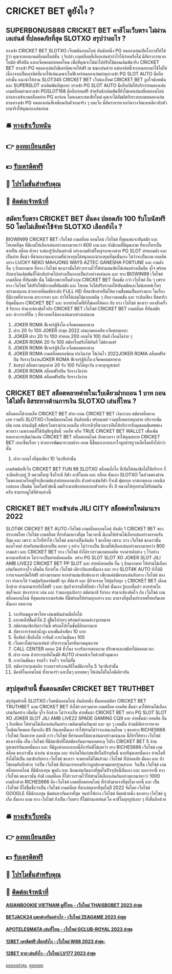# CRICKET BET ดูยังไง ?
## SUPERBONUS888 CRICKET BET คาสิโนเว็บตรง ไม่ผ่านเอเย่นต์ ที่ปลอดภัยที่สุด SLOTXO สรุปว่าอะไร ?
ทางเข้า CRICKET BET SLOTXO เว็บพนันออนไลน์ อันดับหนึ่ง PG ทดลองเล่นเปิดโอกาสให้ได้รู้ว่า คุณจะชอบเกมสล็อตสไตล์นั้น ๆ รึเปล่า เกมสล็อตที่เลือกเล่นทำกำไรได้ง่ายหรือไม่ มีอัตราการแจกโบนัส ฟรีสปิน และแจ็คพอตบ่อยแค่ไหน เพื่อที่คุณจะได้นำไปปรับใช้ตอนเดิมพันจริง CRICKET BET ทางเข้า PG ทดลองเล่นยังมีเครดิตแจกให้ฟรี ณ ขณะเล่นด้วย แต่เครดิตนี้จะถอนออกมาใช้ไม่ได้เนื่องจากเป็นเครดิตที่แจกให้เล่นเฉพาะในฟีเจอร์ทดลองเล่นผ่านทางเข้า PG SLOT AUTO มือถือเท่านั้น
แนะนำให้อ่าน SLOT345 CRICKET BET เว็บน้องใหม่ CRICKET BET ถูกใจนักพนัน และ SUPERSLOT มาเดิมพันกัญเถอะ
ทางเข้า PG SLOT AUTO มือถือเปิดให้บริการทดลองเล่นเกมสล็อตผ่านทางเข้า PGSLOT168 มือถือก่อนฟรี สำหรับนักเดิมพันที่ยังไม่เคยเล่นสล็อตออนไลน์ผ่านทางเข้าเกมสล็อตค่าย PG มาก่อน โดยเฉพาะสมาชิกใหม่ คุณจะได้สัมผัสกับระบบเกมทดลองเล่นผ่านทางเข้า PG ทดลองเล่นที่เหมือนกับตัวเกมจริง ๆ บนเว็บ มีอัตราการแจกเงินรางวัลแบบเดียวกับตัวเกมจริงให้คุณลองเล่นก่อน

## 🛎 [ทางเข้าเว็บพนัน](https://bit.ly/3SdLNi2)
## 👉 [ลงทะเบียนสมัคร](https://bit.ly/3SdLNi2)
## 💵 [รับเครดิตฟรี](https://bit.ly/3dyRKHj)
## 👑 [โปรโมชั่นสำหรับคุณ](https://bit.ly/3dyRKHj)
## 📱 [ติดต่อเจ้าหน้าที่](https://bit.ly/3dyRKHj)

## สมัครเว็บตรง CRICKET BET มั่นคง ปลอดภัย 100 รับโบนัสฟรี 50 โดยไม่เสียค่าใช้จ่าย SLOTXO เลือกยังไง ?
BIOWIN99 CRICKET BET เว็บไซต์ เกมสล็อต ออนไลน์ เว็บไซต์ ที่สุดแสนจะทันสมัย และ ไฮเทคที่สุด ที่มีเกมให้เลือกเล่นอย่างมากมายกว่า 600 เกม และ ยังมีเกมที่มีคุณภาพ ที่หากใครเป็นสายปั่น สล็อต ตัวยง จะต้องรู้จักกันอย่างดี อย่างเกมยักษ์ใหญ่จากทางค่าย PG SLOT ค่ายเกมดัง และ เป็นค่าย ชั้นนำ ที่นำผลงานและเกมที่น่าลงทุนได้สนุกและน่าลงทุนที่สุดนั้นเอง ไม่ว่าจะเป็นเกม ยอดฮิตอย่าง LUCKY NEKO MAHJONG WAYS AZTEC GANESHA FORTUNE และ เกมดังอื่น ๆ อีกมากมาย ที่ทาง เว็บไซต์ ของเรานั้นได้รวบรวมไว้ให้ท่านสมาชิกได้เล่นอย่างเต็มอิ่ม จุใจ พร้อมกับหาเงินเดิมพันที่ได้กลับบ้านไปอย่างเป็นกอบเป็นกำอย่างแน่นอน และ ทาง BIOWIN99 เว็บไซต์ เกมสล็อต ที่ทันสมัย นั้น ได้มีภาพภายในตัวเกม CRICKET BET ที่คมชัด กว่า เว็บไซต์ อื่น ๆ เพราะ ทาง เว็บไซต์ ได้ปรับให้มีระบบที่ทันสมัย และ ไฮเทค จึงได้ปรับระบบให้ทันสมัยและไม่น้อยหน้าใครอย่างแน่นอน ด้วยภายที่คมชัดระดับ FULL HD ที่สมาชิกสายปั่นให้ความชื่นชมเป็นอย่างมาก ในเรื่อง ที่มีภาพที่สวยงาม ตระการตา และ ทำให้ได้เล่นได้แบบเพลิน ๆ กับความคมชัด และ ระดับเสียง ที่สมจริงที่สุดนั้นเอง CRICKET BET และ หากท่านใดที่ยังไม่เคยได้ลอง กับ ทาง เว็บไซต์ ของเรา ลองสักครั้งสิ รับรอง ท่านจะต้องติดใจกับ CRICKET BET เว็บไซต์ CRICKET BET เกมสล็อต ที่ทันสมัย และ ต่างจากที่อื่น ๆ ที่ทางเคยได้ลองเล่นมาอย่างแน่นอน
1. JOKER ROMA ฟีเจอร์สู้สิงโต แจ็คพอตมหาศาล
2. ฝาก 20 รับ 100 JOKER ล่าสุด 2022 เล่นเกมยอดฮิต แจ็คพอตเยอะ
3. JOKER ฝาก 20 รับ 100 ทำยอด 200 ถอนได้ 100 ทันที เงื่อนไขง่าย ๆ
4. JOKER ROMA 20 รับ 100 สมัครใหม่รับได้ทันที ไม่ต้องแชร์
5. JOKER ROMA ฟีเจอร์สู้สิงโต แจ็คพอตมหาศาล
6. JOKER ROMA เกมสล็อตยอดนิยม ทำเงินง่าย ได้เงินไว 2022JOKER ROMA สล็อตฟรีสปิน รับรางวัลง่ายJOKER ROMA ฟีเจอร์สู้สิงโต แจ็คพอตมหาศาล
7. ข้อสรุป สล็อตรวมทุกค่าย 20 รับ 100 รับได้ทุกวัน แจกทุกยูสเซอร์
8. JOKER ROMA สล็อตฟรีสปิน รับรางวัลง่าย
9. JOKER ROMA สล็อตฟรีสปิน รับรางวัลง่าย

## CRICKET BET สล็อตหลายค่ายในเว็บเดียวฝากถอน 1 บาท ถอนได้ไม่ยั้ง อิสระทางด้านการเงิน SLOTXO เล่นที่ไหน ?
สล็อตออโต้วอลเล็ท CRICKET BET ฝาก-ถอน CRICKET BET เงินระบบ สมัครสล็อตวอเลท รวมทั้ง SLOTXO เว็บพนันออนไลน์ อันดับหนึ่ง พร้อมเพย์ รวมสล็อตครบทุกค่าย บริการเพิ่มเติม ถอน ผ่านบัญชี สมัครเว็บตรงผ่านวอลเล็ต บริการดีๆที่พวกเราเปิดให้บริการกับคุณคนพิเศษของพวกเรา เฉพาะคนที่ใช้บัญชีทรูมันนี่ วอเล็ท หรือ TRUE CRICKET BET WALLET เพื่อเพิ่มหนทางการเติมเงินเล่น CRICKET BET สล็อตออนไลน์ กับพวกเรา ทำให้คุณสบาย CRICKET BET เยอะขึ้นเรื่อย ๆ ด้วยการพัฒนาระบบฝาก-ถอน นี้ขึ้นมาเอาอกเอาใจลูกค้าทรูวอเล็ทโดยยิ่งไปกว่านั้น
1. ฝาก-ถอนไวที่สุดเพียง 10 วินาทีเท่านั้น

เกมส์พนันที่เว็บ CRICKET BET FUN 88 SLOTXO สล็อตเอ็กโอ ที่เปิดให้สมาชิกได้ใช้บริการ ก็จะมีหลักๆอยู่ 3 หมวดใหญ่ ซึ่งก็จะมี กีฬา คาสิโนสด และ สล็อต นั่นเอง SLOTXO ในส่วนของด้านในของหมวดใหญ่ก็จะมีเกมส์แบ่งย่อยออกมาอีก ตัวอย่างเช่นกีฬา ก็จะมี ฟุตบอล บาสเกตบอล เทนนิส เบสบอล เป็นต้น โดยในหัวข้อนี้ ผมก็จะมาอธิบายและยกตัวอย่าง ทั้ง 3 หมวดให้ทุกท่านได้รับชมกันครับ สามารถดูได้ที่ด้านล่างนี้

## CRICKET BET ทางเข้าเล่น JILI CITY สล็อตค่ายใหม่มาแรง 2022
SLOT4K CRICKET BET AUTO เว็บไซต์ เกมสล็อตออนไลน์ อันดับ 1 CRICKET BET ของประเทศไทย เว็บไซต์ เกมสล็อต ที่กำลังมาแรงที่สุด ในเวลานี้ มีเกมให้ท่านได้เลือกเล่นอย่างครบครันที่สุด และ เพราะ อะไรที่ทำให้ เว็บไซต์ มาแรงเป็นอันดับ 1 ของไทย เพราะ ทาง เว็บไซต์ ของเรานั้น ตอบโจทย์ สำหรับสมาชิกสายปั่น หลาย ๆ อย่าง ไม่ว่าจะเป็น มีเกมให้เลือกเล่นอย่างมากมายกว่า 800 เกมแล้ว และ CRICKET BET ทาง เว็บไซต์ ยังได้รวบรวมเกมยอดฮิต จากค่ายดังต่าง ๆ ไว้อย่างมากมายอีกด้วย ไม่ว่าจะเป็นค่ายดังยอดฮิต  อย่าง PG SLOT SLOT XO JOKER SLOT JILI AMB LIVE22 CRICKET BET PP SLOT และ ค่ายดังยอดฮิต อื่น ๆ อีกมากมาย ให้ท่านได้เลือกเล่นกันอย่างจุใจ เต็มอิ่ม ที่ภายใน เว็บไซต์ เดียวกันเลยนั้นเอง และ ทาง SLOT4K AUTO ยังได้มีการแจกเครดิตให้ฟรี อย่างมากมาย หากท่านสมาชิกต้องการ เพียงแค่สมัครมาเล่นกับทาง เว็บไซต์ ของเรา ท่านจะได้ ร่วมลุ้นรับเครดิตฟรี ทุก สัปดาร์ และ มีกิจกรรม ให้ลุ้นรับทุก ๆ CRICKET BET เดือนอีกด้วย ท่านสามารถรับได้ฟรี ๆ และ ลุ้นกิจกรรมได้ที่หน้า เว็บไซต์ นั้นเอง รู้แบบนี้แล้ว หากท่านใดสนใจและ ต้องารกจะ เล่น และ ร่วมลงทุนกับเรา สมัครมาสิ รับรอง ท่านจะต้องติดใจ กับ เว็บไซต์ เกมสล็อตออนไลน์ ที่สุดแสนจะเพอร์เฟค ที่มีพร้อมให้ท่านทุกอย่าง และ มาแรงที่สุดในประเทศไทยกันเลยนั้นเอง
บทความ
1. รองรับเมนูภาษาไทย เล่นพนันผ่านมือถือได้
2. แทงสเต็ปขั้นต่ำได้ 2 คู่ขึ้นไปง่ายๆ พร้อมส่วนลดต่างๆมาหมาย
3. สมัครสมาชิกกับเราวีนนี้ พร้อมโปรโมชั่นดีอีกมากมาย
4. อัตราการจ่ายค่าน้ำสูง แทงขั้นต่ำเพียง 10 บาท
5. ซื่อสัตย์ เชื่อถือได้ การันตี การเงินมั่นคง 100
6. เว็บตรงไม่ผ่านเอเย่นต์ บริหารงานโดยทีมงานคุณภาพ
7. CALL CENTER ตลอด 24 ชั่วโมง รองรับการสอบถาม ปรึกษาและสมัครได้ตลอดเวลา
8. ฝาก-ถอน ด้วยระบบอัตโนมัติ AUTO ผ่านหน้าเว็บด้วยตัวคุณเอง
9. การเงินมั่นคง จ่ายเร็ว จ่ายไว จ่ายไม่อั้น
10. สมัครง่ายๆแค่คลิก ระบบเราทำงานอัติโนมัติภายใน 5 วินาทีเท่านั้น
11. มีคาสิโนออนไลน์ ทั้งบาคาร่า และอื่นๆ แบบสดๆ ให้เล่นได้ในไอดีเดียวกัน

## สรุปสุดท้ายนี้ ขั้นตอนสมัคร CRICKET BET TRUTHBET
สรุปสุดท้ายนี้ SLOTXO เว็บพนันออนไลน์ อันดับหนึ่ง ขั้นตอนสมัคร CRICKET BET TRUTHBET แถม CRICKET BET ยังได้รวบรวมค่าย เกมสล็อต ยอดฮิต ชั้นนำ มาให้ท่านได้เลือกเล่นกันอย่าง เต็มอิ่ม จุใจ อีกด้วย ไม่ว่าจะเป็น ค่ายชั้นนำ CRICKET BET อย่าง PG SLOT SLOT XO JOKER SLOT JILI AMB LIVE22 SPADE GAMING CQ9 และ ค่ายชั้นนำ ยอดฮิต อื่น ๆ อีกเพียบ ให้ท่านได้เลือกเล่นกันอย่าง เพลิดเพลินกันเลย และ ทุก ๆ เกมนั้น ล้วนมีอัตราการแจกโบนัสแจ็คพอต ที่มากถึง 85 กันเลยนั้นเอง ทำให้ท่านไม่ว่าจะเล่นเกมไหน ๆ ของทาง RICHES666 เว็บไซต์ ก็แตกง่าย แตกดี กว่า เว็บไซต์ ที่ท่านเคยได้ลองเล่นมาอย่างแน่นอน
นี้ก็ทำให้ทาง เว็บไซต์ ของเรานั้น เป็น เว็บไซต์ ที่มีสมาชิกที่ได้สมัครกันมาจนยอดทะลุ ไปถึง CRICKET BET 5 ล้านยูสเซอร์กันเลยนั้นเอง และ ที่มีลูกค้าเยอะแบบนี้ก็การันตีได้เลยว่า ทาง RICHES666 เว็บไซต์ เกมสล็อต ของเรานั้น น่าเล่น น่าลงทุน และ ทำเงินให้แก่สมาชิกในปัจจุบันนี้ มากที่สุดเลยนั้นเอง ท่านใดที่ยังไม่ได้เป็น สมาชิกกับทาง เว็บไซต์ ของเรา จะพลาดไม่ได้แล้วนะ
เว็บไซต์ ที่ปลอดภัย มั่นคง และ ยังได้ยอมรับอีกด้วย ว่าเป็น เว็บไซต์ ที่ผ่านการยอมรับว่าถูกต้องตามมาตรฐานสากล  จึงเป็น เว็บไซต์ เกมสล็อตออนไลน์ ที่มีนักลงทุน พูดถึง และ นิยมเล่นกันมากที่สุดในปัจจุบันนี้นั้นเอง และ นอกจากนี้ ทาง เว็บไซต์ ของเรานั้น ยังมี เกมสล็อต ที่ได้รวบรวมไว้ให้ท่านได้เลือกเล่นกันอย่างมากมายกว่า 1000 เกมอีกด้วย
RICHES666 คือ เว็บไซต์ เกมสล็อตออนไลน์ ที่กำลังมาแรงที่สุดในเวลานี้ และ เป็น เว็บไซต์ ที่ได้ขึ้นชื่อว่าเป็น เว็บไซต์ เกมสล็อต ที่น่าเล่นมากที่สุดในปี 2022 จัดโดย เว็บไซต์ GOOGLE ที่มีนักลงทุน พิมค้นหากันมากที่สุด จนทำให้ทาง เว็บไซต์ ติดหน้าหนึ่ง ของทาง เว็บไซต์ กูเกิ้ล นั้นเอง แถม ทาง เว็บไซต์ ยังเป็น เว็บตรง ที่ไม่ผ่านเอเย่นต์ ใด คาสิโนทุกรูปแบบ ๆ ทั้งสิ้นอีกด้วย

## 🛎 [ทางเข้าเว็บพนัน](https://bit.ly/3SdLNi2)
## 👉 [ลงทะเบียนสมัคร](https://bit.ly/3SdLNi2)
## 💵 [รับเครดิตฟรี](https://bit.ly/3dyRKHj)
## 👑 [โปรโมชั่นสำหรับคุณ](https://bit.ly/3dyRKHj)
## 📱 [ติดต่อเจ้าหน้าที่](https://bit.ly/3dyRKHj)

#### [ASIANBOOKIE VIETNAM ดูที่ไหน - เว็บใหม่ THAISBOBET 2023 ล่าสุด](https://atom.io/themes/asianbookie%20vietnam%20ดูที่ไหน%20-%20เว็บใหม่%20thaisbobet%202023%20ล่าสุด)
#### [BETJACK24 แตกต่างกันอย่างไร - เว็บใหม่ ZEAGAME 2023 ล่าสุด](https://atom.io/themes/betjack24%20แตกต่างกันอย่างไร%20-%20เว็บใหม่%20zeagame%202023%20ล่าสุด)
#### [APOTELESMATA เล่นที่ไหน - เว็บใหม่ GCLUB-ROYAL 2023 ล่าสุด](https://atom.io/themes/apotelesmata%20เล่นที่ไหน%20-%20เว็บใหม่%20gclub-royal%202023%20ล่าสุด)
#### [12BET เครดิตฟรี เลือกยังไง - เว็บใหม่ W88 2023 ล่าสุด-](https://atom.io/themes/12bet%20เครดิตฟรี%20เลือกยังไง%20-%20เว็บใหม่%20w88%202023%20ล่าสุด-)
#### [12BET หวย เล่นยังไง - เว็บใหม่ LV177 2023 ล่าสุด](https://atom.io/themes/12bet%20หวย%20เล่นยังไง%20-%20เว็บใหม่%20lv177%202023%20ล่าสุด)

[ผลบอลล่าสุด](https://siamsport.tv "ผลบอลล่าสุด"), [ดูบอลสด](https://siamsport.tv/ดูบอลสด "ดูบอลสด")